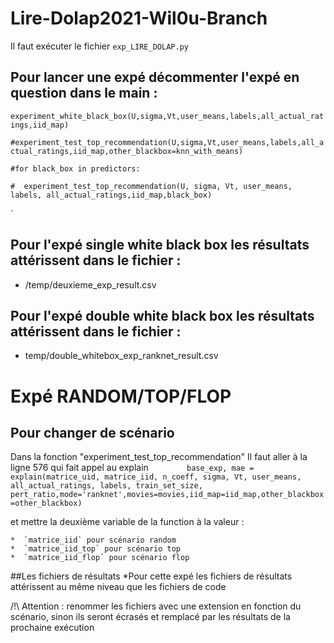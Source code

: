 # Lire-Dolap2021-Wil0u-Branch

Il faut exécuter le fichier `exp_LIRE_DOLAP.py`

## Pour lancer une expé décommenter l'expé en question dans le main :

`experiment_white_black_box(U,sigma,Vt,user_means,labels,all_actual_ratings,iid_map)`

`#experiment_test_top_recommendation(U,sigma,Vt,user_means,labels,all_actual_ratings,iid_map,other_blackbox=knn_with_means)`

`#for black_box in predictors:`

`#  experiment_test_top_recommendation(U, sigma, Vt, user_means, labels, all_actual_ratings,iid_map,black_box)`

`

## Pour l'expé single white black box les résultats attérissent dans le fichier :
* /temp/deuxieme_exp_result.csv

## Pour l'expé double white black box les résultats attérissent dans le fichier : 
* temp/double_whitebox_exp_ranknet_result.csv

# Expé RANDOM/TOP/FLOP 
## Pour changer de scénario

Dans la fonction "experiment_test_top_recommendation" 
Il faut aller à la ligne 576 qui fait appel au explain 
 `        base_exp, mae = explain(matrice_uid, matrice_iid, n_coeff, sigma, Vt, user_means, all_actual_ratings, labels, train_set_size, pert_ratio,mode='ranknet',movies=movies,iid_map=iid_map,other_blackbox=other_blackbox)`


et mettre la deuxième variable de la function à la valeur : 

	*  `matrice_iid` pour scénario random
	*  `matrice_iid_top` pour scénario top
	*  `matrice_iid_flop` pour scénario flop

##Les fichiers de résultats
*Pour cette expé les fichiers de résultats attérissent au même niveau que les fichiers de code

/!\ Attention : renommer les fichiers avec une extension en fonction du scénario, sinon ils seront écrasés et remplacé par les résultats de la prochaine exécution



